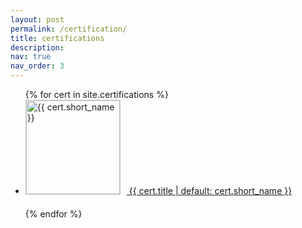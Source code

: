 ```yaml
---
layout: post
permalink: /certification/
title: certifications
description: 
nav: true
nav_order: 3
---
```

<ul>
  {% for cert in site.certifications %}
  <li style="margin-bottom: 20px;">
    <a href="{{ cert.link }}" target="_blank">
      <img src="{{ cert.thumbnail }}" alt="{{ cert.short_name }}" style="width: 150px; height: auto; margin-right: 10px; border: 1px solid #ccc;" />
      {{ cert.title | default: cert.short_name }}
    </a>
  </li>
  {% endfor %}
</ul>